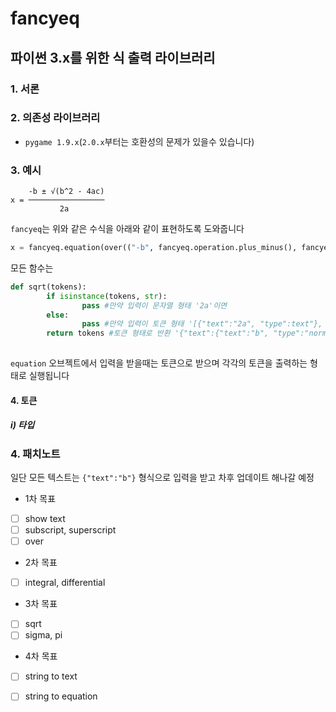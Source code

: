 # fancyeq
## 파이썬 3.x를 위한 식 출력 라이브러리

### 1. 서론


### 2. 의존성 라이브러리
- `pygame 1.9.x`(`2.0.x`부터는 호환성의 문제가 있을수 있습니다)

### 3. 예시
        -b ± √(b^2 - 4ac)
    x = ─────────────────
               2a
  
`fancyeq`는 위와 같은 수식을 아래와 같이 표현하도록 도와줍니다

```python
x = fancyeq.equation(over(("-b", fancyeq.operation.plus_minus(), fancyeq.operation.sqrt("b", fancyeq.script.superscript("2") , " - 4ac")), "2a")
```

모든 함수는 
```python
def sqrt(tokens):
        if isinstance(tokens, str):
                pass #만약 입력이 문자열 형태 '2a'이면
        else:
                pass #만약 입력이 토큰 형태 '[{"text":"2a", "type":text"}, {"text":"2", "type":subscript"}]'이면
        return tokens #토큰 형태로 반환 '{"text":{"text":"b", "type":"normal"}, {"text":"2", "type":"superscript"}, {"text":"-4ac", "type":"normal"}, "type":"sqrt", "length":length}' 
       
```
`equation` 오브젝트에서 입력을 받을때는 토큰으로 받으며 각각의 토큰을 출력하는 형태로 실행됩니다

#### 4. 토큰
##### i) 타입

    
### 4. 패치노트
일단 모든 텍스트는 `{"text":"b"}` 형식으로 입력을 받고 차후 업데이트 해나갈 예정
- 1차 목표
- [ ] show text
- [ ] subscript, superscript
- [ ] over
- 2차 목표
- [ ] integral, differential
- 3차 목표
- [ ] sqrt
- [ ] sigma, pi
- 4차 목표
- [ ] string to text
- [ ] string to equation


 
